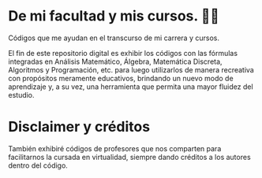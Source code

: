 # De mi facultad y mis cursos. 🙋‍♀️
Códigos que me ayudan en el transcurso de mi carrera y cursos.

El fin de este repositorio digital es exhibir los códigos con las fórmulas integradas en Análisis Matemático, Álgebra, Matemática Discreta, Algoritmos y Programación, etc. para
luego utilizarlos de manera recreativa con propósitos meramente educativos, brindando un nuevo modo de aprendizaje y, a su vez, una herramienta que permita una mayor fluidez
del estudio.

# Disclaimer y créditos
También exhibiré códigos de profesores que nos comparten para facilitarnos la cursada en virtualidad, siempre dando créditos a los autores dentro del código.
